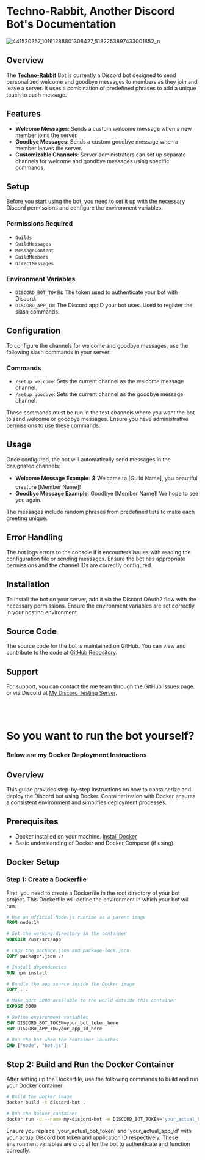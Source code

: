# Techno-Rabbit, Another Discord Bot's Documentation

![441520357_10161288801308427_5182253897433001652_n](https://github.com/01000001-01001110/Techno-Rabbit/assets/48245017/d21680a5-2714-4346-9a81-e919108010a9)

## Overview
The **[Techno-Rabbit](https://discord.com/oauth2/authorize?client_id=1237173463265837119&permissions=8&scope=bot)** Bot is currently a Discord bot designed to send personalized welcome and goodbye messages to members as they join and leave a server. It uses a combination of predefined phrases to add a unique touch to each message.

## Features
- **Welcome Messages**: Sends a custom welcome message when a new member joins the server.
- **Goodbye Messages**: Sends a custom goodbye message when a member leaves the server.
- **Customizable Channels**: Server administrators can set up separate channels for welcome and goodbye messages using specific commands.

## Setup
Before you start using the bot, you need to set it up with the necessary Discord permissions and configure the environment variables.

### Permissions Required
- `Guilds`
- `GuildMessages`
- `MessageContent`
- `GuildMembers`
- `DirectMessages`

### Environment Variables
- `DISCORD_BOT_TOKEN`: The token used to authenticate your bot with Discord.
- `DISCORD_APP_ID`: The Discord appID your bot uses. Used to register the slash commands.

## Configuration
To configure the channels for welcome and goodbye messages, use the following slash commands in your server:

### Commands
- `/setup_welcome`: Sets the current channel as the welcome message channel.
- `/setup_goodbye`: Sets the current channel as the goodbye message channel.

These commands must be run in the text channels where you want the bot to send welcome or goodbye messages. Ensure you have administrative permissions to use these commands.

## Usage
Once configured, the bot will automatically send messages in the designated channels:

- **Welcome Message Example**: 🎗️ Welcome to [Guild Name], you beautiful creature [Member Name]!
- **Goodbye Message Example**: Goodbye [Member Name]! We hope to see you again.

The messages include random phrases from predefined lists to make each greeting unique.

## Error Handling
The bot logs errors to the console if it encounters issues with reading the configuration file or sending messages. Ensure the bot has appropriate permissions and the channel IDs are correctly configured.

## Installation
To install the bot on your server, add it via the Discord OAuth2 flow with the necessary permissions. Ensure the environment variables are set correctly in your hosting environment.

## Source Code
The source code for the bot is maintained on GitHub. You can view and contribute to the code at [GitHub Repository](https://github.com/01000001-01001110/Techno-Rabbit).

## Support
For support, you can contact the me team through the GitHub issues page or via Discord at [My Discord Testing Server](https://discord.gg/8uCxNUmXe3).

<br>
<br>

# So you want to run the bot yourself? 
### Below are my Docker Deployment Instructions 

## Overview
This guide provides step-by-step instructions on how to containerize and deploy the Discord bot using Docker. Containerization with Docker ensures a consistent environment and simplifies deployment processes.

## Prerequisites
- Docker installed on your machine. [Install Docker](https://docs.docker.com/get-docker/)
- Basic understanding of Docker and Docker Compose (if using).

## Docker Setup

### Step 1: Create a Dockerfile
First, you need to create a Dockerfile in the root directory of your bot project. This Dockerfile will define the environment in which your bot will run.

```Dockerfile
# Use an official Node.js runtime as a parent image
FROM node:14

# Set the working directory in the container
WORKDIR /usr/src/app

# Copy the package.json and package-lock.json
COPY package*.json ./

# Install dependencies
RUN npm install

# Bundle the app source inside the Docker image
COPY . .

# Make port 3000 available to the world outside this container
EXPOSE 3000

# Define environment variables
ENV DISCORD_BOT_TOKEN=your_bot_token_here
ENV DISCORD_APP_ID=your_app_id_here

# Run the bot when the container launches
CMD ["node", "bot.js"]
```

## Step 2: Build and Run the Docker Container
After setting up the Dockerfile, use the following commands to build and run your Docker container:

```bash
# Build the Docker image
docker build -t discord-bot .

# Run the Docker container
docker run -d --name my-discord-bot -e DISCORD_BOT_TOKEN='your_actual_bot_token' -e DISCORD_APP_ID='your_actual_app_id' discord-bot
```

Ensure you replace 'your_actual_bot_token' and 'your_actual_app_id' with your actual Discord bot token and application ID respectively. These environment variables are crucial for the bot to authenticate and function correctly.
